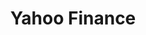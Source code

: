 ---
title: Yahoo Finance
description: Data sourced from YF
image: logo.png

# Badge style
style:
    background: "#6001D2" 
    # color: "#000000" # black
    # color: "#fff" # white
---
